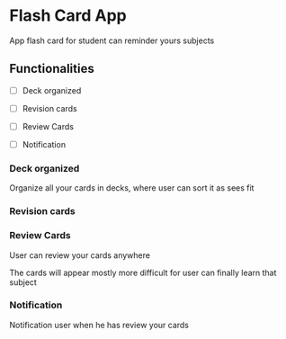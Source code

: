 # Flash Card App
App flash card for student can reminder yours subjects

## Functionalities
- [ ] Deck organized
- [ ] Revision cards
- [ ] Review Cards
- [ ] Notification


### Deck organized

Organize all your cards in decks, where user can sort it as sees fit

### Revision cards

### Review Cards

User can review your cards anywhere

The cards will appear mostly more difficult for user can finally learn that subject

### Notification

Notification user when he has review your cards

